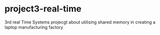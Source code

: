 # project3-real-time
3rd real Time Systems projecgt about utilising shared memory in creating a laptop manufacturing factory

